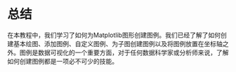 # 总结

在本教程中，我们学习了如何为Matplotlib图形创建图例。我们已经了解了如何创建基本绘图、添加图例、自定义图例、为子图创建图例以及将图例放置在坐标轴之外。图例是数据可视化的一个重要方面，对于任何数据科学家或分析师来说，了解如何创建图例都是一项必不可少的技能。
